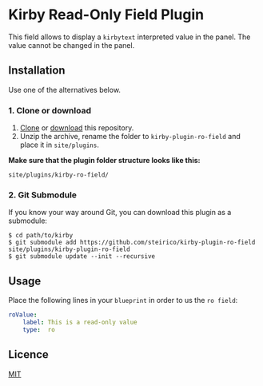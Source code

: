 # Kirby Read-Only Field Plugin
This field allows to display a `kirbytext` interpreted value in the panel. The value cannot be changed in the panel.

## Installation
Use one of the alternatives below.

### 1. Clone or download

1. [Clone](https://github.com/steirico/kirby-plugin-ro-field.git) or [download](https://github.com/steirico/kirby-plugin-ro-field/archive/master.zip)  this repository.
2. Unzip the archive, rename the folder to `kirby-plugin-ro-field` and place it in `site/plugins`.

**Make sure that the plugin folder structure looks like this:**

```
site/plugins/kirby-ro-field/
```

### 2. Git Submodule

If you know your way around Git, you can download this plugin as a submodule:

```
$ cd path/to/kirby
$ git submodule add https://github.com/steirico/kirby-plugin-ro-field site/plugins/kirby-plugin-ro-field
$ git submodule update --init --recursive
```
## Usage
Place the following lines in your `blueprint` in order to us the `ro field`:

```yaml
roValue:
    label: This is a read-only value
    type:  ro
```

## Licence
[MIT](https://opensource.org/licenses/MIT)